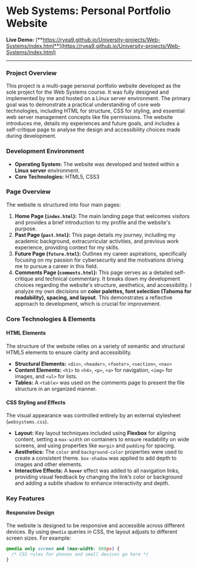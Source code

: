 # Web Systems: Personal Portfolio Website

**Live Demo:** [**https://ryea9.github.io/University-projects/Web-Systems/index.html**](https://ryea9.github.io/University-projects/Web-Systems/index.html)

---

### Project Overview

This project is a multi-page personal portfolio website developed as the sole project for the Web Systems course. It was fully designed and implemented by me and hosted on a Linux server environment. The primary goal was to demonstrate a practical understanding of core web technologies, including HTML for structure, CSS for styling, and essential web server management concepts like file permissions. The website introduces me, details my experiences and future goals, and includes a self-critique page to analyse the design and accessibility choices made during development.

### Development Environment

*   **Operating System:** The website was developed and tested within a **Linux server** environment.
*   **Core Technologies:** HTML5, CSS3

### Page Overview

The website is structured into four main pages:

1.  **Home Page (`index.html`):** The main landing page that welcomes visitors and provides a brief introduction to my profile and the website's purpose.
2.  **Past Page (`past.html`):** This page details my journey, including my academic background, extracurricular activities, and previous work experience, providing context for my skills.
3.  **Future Page (`future.html`):** Outlines my career aspirations, specifically focusing on my passion for cybersecurity and the motivations driving me to pursue a career in this field.
4.  **Comments Page (`comments.html`):** This page serves as a detailed self-critique and technical commentary. It breaks down my development choices regarding the website's structure, aesthetics, and accessibility. I analyze my own decisions on **color palettes, font selection (Tahoma for readability), spacing, and layout**. This demonstrates a reflective approach to development, which is crucial for improvement.

### Core Technologies & Elements

#### HTML Elements
The structure of the website relies on a variety of semantic and structural HTML5 elements to ensure clarity and accessibility.
*   **Structural Elements:** `<div>`, `<header>`, `<footer>`, `<section>`, `<nav>`
*   **Content Elements:** `<h1>` to `<h4>`, `<p>`, `<a>` for navigation, `<img>` for images, and `<ul>` for lists.
*   **Tables:** A `<table>` was used on the comments page to present the file structure in an organized manner.

#### CSS Styling and Effects
The visual appearance was controlled entirely by an external stylesheet (`websystems.css`).
*   **Layout:** Key layout techniques included using **Flexbox** for aligning content, setting a `max-width` on containers to ensure readability on wide screens, and using properties like `margin` and `padding` for spacing.
*   **Aesthetics:** The `color` and `background-color` properties were used to create a consistent theme. `box-shadow` was applied to add depth to images and other elements.
*   **Interactive Effects:** A **`hover`** effect was added to all navigation links, providing visual feedback by changing the link’s color or background and adding a subtle shadow to enhance interactivity and depth.

### Key Features

#### Responsive Design
The website is designed to be responsive and accessible across different devices. By using `@media` queries in CSS, the layout adjusts to different screen sizes. For example:
```css
@media only screen and (max-width: 600px) {
  /* CSS rules for phones and small devices go here */
}
